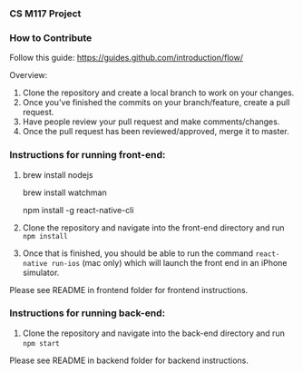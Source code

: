 ### CS M117 Project

### How to Contribute 

Follow this guide: https://guides.github.com/introduction/flow/ 

Overview:
1) Clone the repository and create a local branch to work on your changes. 
2) Once you've finished the commits on your branch/feature, create a pull request.
3) Have people review your pull request and make comments/changes.
4) Once the pull request has been reviewed/approved, merge it to master. 

### Instructions for running front-end: 

1) brew install nodejs

   brew install watchman

   npm install -g react-native-cli
   
2) Clone the repository and navigate into the front-end directory and run `npm install`
3) Once that is finished, you should be able to run the command `react-native run-ios` (mac only) which will launch the front end in an iPhone simulator.

Please see README in frontend folder for frontend instructions.

### Instructions for running back-end: 

1) Clone the repository and navigate into the back-end directory and run `npm start`

Please see README in backend folder for backend instructions.